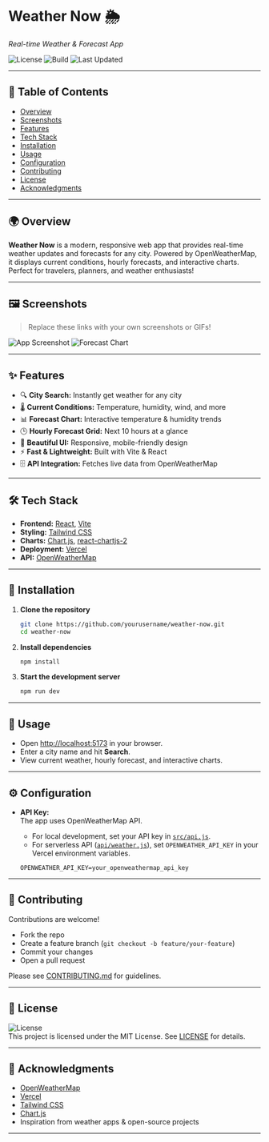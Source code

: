 # Weather Now 🌦️  
*Real-time Weather & Forecast App*

![License](https://img.shields.io/badge/license-MIT-blue.svg)
![Build](https://img.shields.io/badge/build-passing-brightgreen.svg)
![Last Updated](https://img.shields.io/badge/last%20updated-June%202024-orange.svg)

---

## 📑 Table of Contents

- [Overview](#overview)
- [Screenshots](#screenshots)
- [Features](#features)
- [Tech Stack](#tech-stack)
- [Installation](#installation)
- [Usage](#usage)
- [Configuration](#configuration)
- [Contributing](#contributing)
- [License](#license)
- [Acknowledgments](#acknowledgments)

---

## 🌍 Overview

**Weather Now** is a modern, responsive web app that provides real-time weather updates and forecasts for any city. Powered by OpenWeatherMap, it displays current conditions, hourly forecasts, and interactive charts. Perfect for travelers, planners, and weather enthusiasts!

---

## 🖼️ Screenshots

> Replace these links with your own screenshots or GIFs!

![App Screenshot](https://via.placeholder.com/900x500?text=Weather+Now+Screenshot)
![Forecast Chart](https://via.placeholder.com/900x500?text=Forecast+Chart)

---

## ✨ Features

- 🔍 **City Search:** Instantly get weather for any city
- 🌡️ **Current Conditions:** Temperature, humidity, wind, and more
- 📊 **Forecast Chart:** Interactive temperature & humidity trends
- 🕒 **Hourly Forecast Grid:** Next 10 hours at a glance
- 🎨 **Beautiful UI:** Responsive, mobile-friendly design
- ⚡ **Fast & Lightweight:** Built with Vite & React
- 🗄️ **API Integration:** Fetches live data from OpenWeatherMap

---

## 🛠️ Tech Stack

- **Frontend:** [React](https://react.dev/), [Vite](https://vitejs.dev/)
- **Styling:** [Tailwind CSS](https://tailwindcss.com/)
- **Charts:** [Chart.js](https://www.chartjs.org/), [react-chartjs-2](https://react-chartjs-2.js.org/)
- **Deployment:** [Vercel](https://vercel.com/)
- **API:** [OpenWeatherMap](https://openweathermap.org/api)

---

## 🚀 Installation

1. **Clone the repository**
   ```sh
   git clone https://github.com/yourusername/weather-now.git
   cd weather-now
   ```

2. **Install dependencies**
   ```sh
   npm install
   ```

3. **Start the development server**
   ```sh
   npm run dev
   ```

---

## 📖 Usage

- Open [http://localhost:5173](http://localhost:5173) in your browser.
- Enter a city name and hit **Search**.
- View current weather, hourly forecast, and interactive charts.

---

## ⚙️ Configuration

- **API Key:**  
  The app uses OpenWeatherMap API.  
  - For local development, set your API key in [`src/api.js`](src/api.js).
  - For serverless API ([`api/weather.js`](api/weather.js)), set `OPENWEATHER_API_KEY` in your Vercel environment variables.

  ```
  OPENWEATHER_API_KEY=your_openweathermap_api_key
  ```

---

## 🤝 Contributing

Contributions are welcome!  
- Fork the repo
- Create a feature branch (`git checkout -b feature/your-feature`)
- Commit your changes
- Open a pull request

Please see [CONTRIBUTING.md](CONTRIBUTING.md) for guidelines.

---

## 📄 License

![License](https://img.shields.io/badge/license-MIT-blue.svg)  
This project is licensed under the MIT License. See [LICENSE](LICENSE) for details.

---

## 🙏 Acknowledgments

- [OpenWeatherMap](https://openweathermap.org/)
- [Vercel](https://vercel.com/)
- [Tailwind CSS](https://tailwindcss.com/)
- [Chart.js](https://www.chartjs.org/)
- Inspiration from weather apps & open-source projects

---